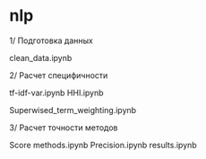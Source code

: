 # nlp

1/ Подготовка данных 

clean_data.ipynb	

2/ Расчет специфичности

tf-idf-var.ipynb
HHI.ipynb	

Superwised_term_weighting.ipynb	

3/ Расчет точности методов

Score methods.ipynb	
Precision.ipynb	
results.ipynb	
